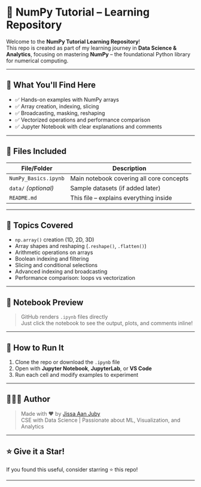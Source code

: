 # 📘 NumPy Tutorial – Learning Repository

Welcome to the **NumPy Tutorial Learning Repository**!  
This repo is created as part of my learning journey in **Data Science & Analytics**, focusing on mastering **NumPy** – the foundational Python library for numerical computing.

---

## 🧠 What You'll Find Here

- ✅ Hands-on examples with NumPy arrays  
- ✅ Array creation, indexing, slicing  
- ✅ Broadcasting, masking, reshaping  
- ✅ Vectorized operations and performance comparison  
- ✅ Jupyter Notebook with clear explanations and comments

---

## 📂 Files Included

| File/Folder             | Description                                |
|-------------------------|--------------------------------------------|
| `NumPy_Basics.ipynb`    | Main notebook covering all core concepts   |
| `data/` _(optional)_    | Sample datasets (if added later)           |
| `README.md`             | This file – explains everything inside     |

---

## 🚀 Topics Covered

- `np.array()` creation (1D, 2D, 3D)
- Array shapes and reshaping (`.reshape()`, `.flatten()`)
- Arithmetic operations on arrays
- Boolean indexing and filtering
- Slicing and conditional selections
- Advanced indexing and broadcasting
- Performance comparison: loops vs vectorization

---

## 📸 Notebook Preview

> GitHub renders `.ipynb` files directly  
> Just click the notebook to see the output, plots, and comments inline!

---

## 📌 How to Run It

1. Clone the repo or download the `.ipynb` file  
2. Open with **Jupyter Notebook**, **JupyterLab**, or **VS Code**  
3. Run each cell and modify examples to experiment

---

## 👩🏻‍💻 Author

> Made with ❤️ by [Jissa Aan Juby](https://github.com/JissaAanJuby)  
> CSE with Data Science | Passionate about ML, Visualization, and Analytics

---

## ⭐️ Give it a Star!

If you found this useful, consider starring ⭐️ this repo!

---

